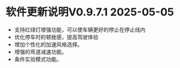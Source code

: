 软件更新说明V0.9.7.1 2025-05-05
========================
* 支持红绿灯增强功能，可以使车辆更好的停止在停止线内
* 优化停车时的顿挫感，提高驾驶体验
* 增加个性化的加速风格选择。
* 增强的弯道减速功能。
* 条件实验模式功能。
